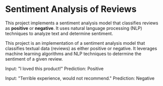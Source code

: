 # Sentiment Analysis of Reviews

This project implements a sentiment analysis model that classifies reviews as **positive** or **negative**. It uses natural language processing (NLP) techniques to analyze text and determine sentiment.


This project is an implementation of a sentiment analysis model that classifies textual data (reviews) as either positive or negative. It leverages machine learning algorithms and NLP techniques to determine the sentiment of a given review.


Input: "I loved this product!"
Prediction: Positive


Input: "Terrible experience, would not recommend."
Prediction: Negative


